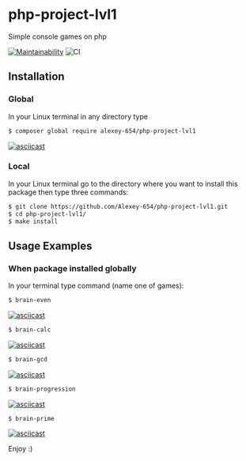 # php-project-lvl1
Simple console games on php

[![Maintainability](https://api.codeclimate.com/v1/badges/b9574ac0699a8c0cf25c/maintainability)](https://codeclimate.com/github/Alexey-654/php-project-lvl1/maintainability)
![CI](https://github.com/Alexey-654/php-project-lvl1/workflows/CI/badge.svg)

## Installation
### Global
In your Linux terminal in any directory type
```bash
$ composer global require alexey-654/php-project-lvl1
```
[![asciicast](https://asciinema.org/a/GkqdrfxEYp53blzeEabcM5XMV.svg)](https://asciinema.org/a/GkqdrfxEYp53blzeEabcM5XMV)

### Local
In your Linux terminal go to the directory where you want to install this package then type three commands:
```bash
$ git clone https://github.com/Alexey-654/php-project-lvl1.git
$ cd php-project-lvl1/
$ make install
```

## Usage Examples
### When package installed globally
In your terminal type command (name one of games):
```bash
$ brain-even
```
[![asciicast](https://asciinema.org/a/mqR3XLf4umITDjzo9BAVKERCW.svg)](https://asciinema.org/a/mqR3XLf4umITDjzo9BAVKERCW)

```bash
$ brain-calc
```
[![asciicast](https://asciinema.org/a/N5Nlzn4vpYbHOSEXgctdnf8AV.svg)](https://asciinema.org/a/N5Nlzn4vpYbHOSEXgctdnf8AV)


```bash
$ brain-gcd
```
[![asciicast](https://asciinema.org/a/YaYzmq61GDnpeYJaEh78HP3Pj.svg)](https://asciinema.org/a/YaYzmq61GDnpeYJaEh78HP3Pj)

```bash
$ brain-progression
```
[![asciicast](https://asciinema.org/a/DKkJ8Ebep8NCVVsqqLK7bCRPv.svg)](https://asciinema.org/a/DKkJ8Ebep8NCVVsqqLK7bCRPv)

```bash
$ brain-prime
```
[![asciicast](https://asciinema.org/a/3pEoJBE5YMrhQqdIAP3hdgEC2.svg)](https://asciinema.org/a/3pEoJBE5YMrhQqdIAP3hdgEC2)

Enjoy :)